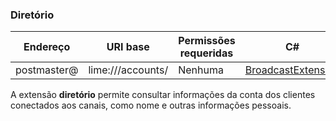 ### Diretório
| Endereço                        | URI base     | Permissões requeridas   | C#                     |
|---------------------------------|--------------|-------------------------|------------------------|
| postmaster@<FQDN do canal> | lime://<FQDN do canal>/accounts/<Identificador do cliente>       | Nenhuma      | [BroadcastExtension](https://github.com/takenet/messaginghub-client-csharp/blob/master/src/Takenet.MessagingHub.Client/Extensions/Broadcast/DirectoryExtension.cs) |

A extensão **diretório** permite consultar informações da conta dos clientes conectados aos canais, como nome e outras informações pessoais.

